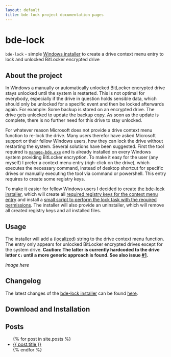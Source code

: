 ```yaml
---
layout: default
title: bde-lock project documentation pages
---
```


# bde-lock

`bde-lock` - simple [Windows installer](https://github.com/dleidert/bde-lock/releases/latest) to create a drive context menu entry to lock and unlocked BitLocker encrypted drive

## About the project

In Windows a manually or automatically unlocked BitLocker encrypted drive stays unlocked until the system is restarted. This is not optimal for everybody, especially if the drive in question holds sensible data, which should only be unlocked for a specific event and then be locked afterwards again. For example: Some backup is stored on an encrypted drive. The drive gets unlocked to update the backup copy. As soon as the update is complete, there is no further need for this drive to stay unlocked.

For whatever reason Microsoft does not provide a drive context menu function to re-lock the drive. Many users therefor have asked Microsoft support or their fellow Windows users, how they can lock the drive without restarting the system. Several solutions have been suggested. First the tool required is [`manage-bde.exe`](https://docs.microsoft.com/en-us/windows-server/administration/windows-commands/manage-bde) and is already installed on every Windows system providing BitLocker encryption. To make it easy for the user (any myself) I prefer a context menu entry (righ-click on the drive), which executes the necessary command, instead of desktop shortcut for specific drives or manually executing the tool via command or powershell. This entry requires to create some registry keys.

To make it easier for fellow Windows users I decided to create [the bde-lock installer](https://github.com/dleidert/bde-lock/releases/latest), which will create all [required registry keys for the context menu entry](./registry-keys) and install a [small script to perform the lock task with the required permissions](./manage-bde). The installer will also provide an uninstaller, which will remove all created registry keys and all installed files.

## Usage

The installer will add a ([localized](./translation)) string to the drive context menu function. The entry only appears for unlocked BitLocker encrypted drives except for the system drive. **Caution: The latter is currently hardcoded to the drive letter `C:` until a more generic approach is found. See also issue [#1](https://github.com/dleidert/bde-lock/issues/1).**

*image here*

## Changelog

The latest changes of the [bde-lock installer](https://github.com/dleidert/bde-lock/releases/latest) can be found [here](./changelog).

## Download and Installation



## Posts

<ul>
  {% for post in site.posts %}
    <li>
      <a href="{{ post.url | prepend: site.baseurl }}">{{ post.title }}</a>
    </li>
  {% endfor %}
</ul>

